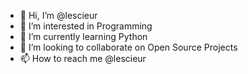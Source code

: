 - 👋 Hi, I’m @lescieur
- 👀 I’m interested in Programming
- 🌱 I’m currently learning Python
- 💞️ I’m looking to collaborate on Open Source Projects
- 📫 How to reach me @lescieur

<!---
lescieur/lescieur is a ✨ special ✨ repository because its `README.md` (this file) appears on your GitHub profile.
You can click the Preview link to take a look at your changes.
--->
